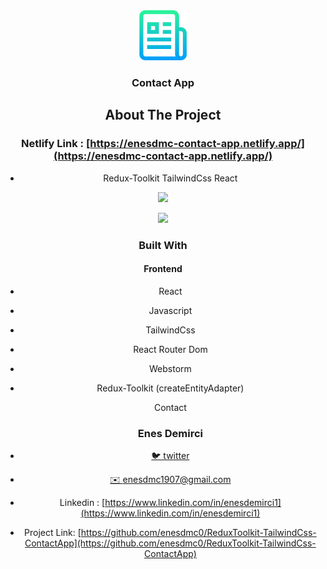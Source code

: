 

<div align="center">
  <a href="https://github.com/github_username/repo_name">
    <img src="images/logo.png" alt="Logo" width="80" height="80">
  </a>
<h3 align="center">Contact App</h3>





## About The Project

### Netlify Link :  [https://enesdmc-contact-app.netlify.app/](https://enesdmc-contact-app.netlify.app/)



- Redux-Toolkit TailwindCss React

![][img-1]

![][img-2]





### Built With

#### Frontend

* React

* Javascript

* TailwindCss

* React Router Dom

* Webstorm

* Redux-Toolkit (createEntityAdapter)

  

  

  

  Contact

  ### Enes Demirci

- [🐦 twitter](https://twitter.com/enesdmc00) 
- [ ✉️ enesdmc1907@gmail.com]()
- Linkedin : [https://www.linkedin.com/in/enesdemirci1](https://www.linkedin.com/in/enesdemirci1)

- Project Link: [https://github.com/enesdmc0/ReduxToolkit-TailwindCss-ContactApp](https://github.com/enesdmc0/ReduxToolkit-TailwindCss-ContactApp)

  

[img-1]: images/contact1.png
[img-2]: images/contact2.png
